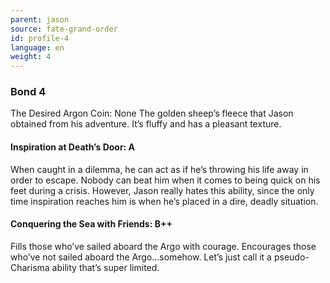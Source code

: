 ```yaml
---
parent: jason
source: fate-grand-order
id: profile-4
language: en
weight: 4
---
```


### Bond 4

The Desired Argon Coin: None
The golden sheep’s fleece that Jason obtained from his adventure. It’s fluffy and has a pleasant texture.

#### Inspiration at Death’s Door: A

When caught in a dilemma, he can act as if he’s throwing his life away in order to escape.
Nobody can beat him when it comes to being quick on his feet during a crisis. However, Jason really hates this ability, since the only time inspiration reaches him is when he’s placed in a dire, deadly situation.

#### Conquering the Sea with Friends: B++

Fills those who’ve sailed aboard the Argo with courage.
Encourages those who’ve not sailed aboard the Argo…somehow.
Let’s just call it a pseudo-Charisma ability that’s super limited. 
